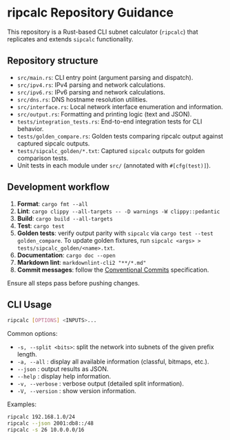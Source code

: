 # ripcalc Repository Guidance

This repository is a Rust-based CLI subnet calculator (`ripcalc`) that replicates
and extends `sipcalc` functionality.

## Repository structure

- `src/main.rs`: CLI entry point (argument parsing and dispatch).
- `src/ipv4.rs`: IPv4 parsing and network calculations.
- `src/ipv6.rs`: IPv6 parsing and network calculations.
- `src/dns.rs`: DNS hostname resolution utilities.
- `src/interface.rs`: Local network interface enumeration and information.
- `src/output.rs`: Formatting and printing logic (text and JSON).
- `tests/integration_tests.rs`: End-to-end integration tests for CLI behavior.
- `tests/golden_compare.rs`: Golden tests comparing ripcalc output against captured sipcalc outputs.
- `tests/sipcalc_golden/*.txt`: Captured `sipcalc` outputs for golden comparison tests.
- Unit tests in each module under `src/` (annotated with `#[cfg(test)]`).

## Development workflow

1. **Format**: `cargo fmt --all`
2. **Lint**: `cargo clippy --all-targets -- -D warnings -W clippy::pedantic`
3. **Build**: `cargo build --all-targets`
4. **Test**: `cargo test`
5. **Golden tests**: verify output parity with `sipcalc` via `cargo test --test golden_compare`.
   To update golden fixtures, run `sipcalc <args> > tests/sipcalc_golden/<name>.txt`.
6. **Documentation**: `cargo doc --open`
7. **Markdown lint**:
   `markdownlint-cli2 "**/*.md"`
8. **Commit messages**: follow the [Conventional Commits](https://www.conventionalcommits.org/en/v1.0.0/) specification.

Ensure all steps pass before pushing changes.

## CLI Usage

```bash
ripcalc [OPTIONS] <INPUTS>...
```

Common options:

- `-s, --split <bits>`: split the network into subnets of the given prefix length.
- `-a, --all`          : display all available information (classful, bitmaps, etc.).
- `--json`             : output results as JSON.
- `--help`             : display help information.
- `-v, --verbose`       : verbose output (detailed split information).
- `-V, --version`       : show version information.

Examples:

```bash
ripcalc 192.168.1.0/24
ripcalc --json 2001:db8::/48
ripcalc -s 26 10.0.0.0/16
```
